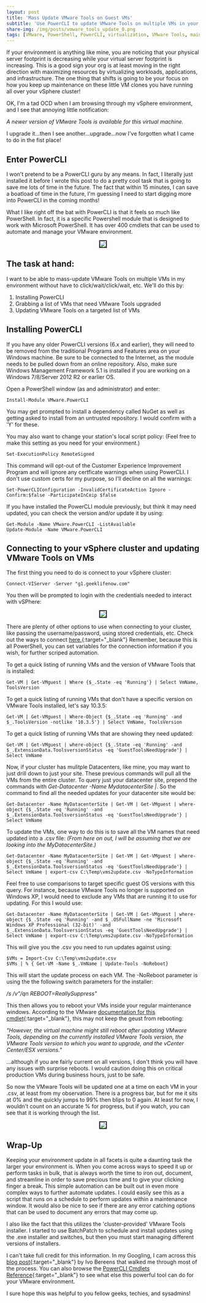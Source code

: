 ```yaml
---
layout: post
title: 'Mass Update VMware Tools on Guest VMs'
subtitle: 'Use PowerCLI to update VMware Tools on multiple VMs in your cluster.'
share-img: /img/posts/vmware_tools_update_0.png
tags: [VMware, PowerShell, PowerCLI, virtualization, VMware Tools, maintenance]
---
```

If your environment is anything like mine, you are noticing that your physical server footprint is decreasing while your virtual server footprint is increasing. This is a good sign your org is at least moving in the right direction with maximizing resources by virtualizing workloads, applications, and infrastructure. The one thing that shifts is going to be your focus on how you keep up maintenance on these little VM clones you have running all over your vSphere cluster! 

OK, I'm a tad OCD when I am browsing through my vSphere environment, and I see that annoying little notification:

_A newer version of VMware Tools is available for this virtual machine._

I upgrade it...then I see another...upgrade...now I've forgotten what I came to do in the fist place!

## Enter PowerCLI

I won't pretend to be a PowerCLI guru by any means. In fact, I literally just installed it before I wrote this post to do a pretty cool task that is going to save me lots of time in the future. The fact that within 15 minutes, I can save a boatload of time in the future, I'm guessing I need to start digging more into PowerCLI in the coming months!

What I like right off the bat with PowerCLI is that it feels so much like PowerShell. In fact, it is a specific Powershell module that is designed to work with Microsoft PowerShell. It has over 400 cmdlets that can be used to automate and manage your VMware environment. 

<p align="center">
    <img src="/img/posts/vmware_tools_update_1.png" border="2">
</p>

## The task at hand:

I want to be able to mass-update VMware Tools on multiple VMs in my environment without have to click/wait/click/wait, etc. We'll do this by:

1. Installing PowerCLI
2. Grabbing a list of VMs that need VMware Tools upgraded
3. Updating VMware Tools on a targeted list of VMs

## Installing PowerCLI

If you have any older PowerCLI versions (6.x and earlier), they will need to be removed from the traditional Programs and Features area on your Windows machine. Be sure to be connected to the Internet, as the module needs to be pulled down from an online repository. Also, make sure Windows Management Framework 5.1 is installed if you are working on a Windows 7/8/Server 2012 R2 or earlier OS.

Open a PowerShell window (as and administrator) and enter:

~~~
Install-Module VMware.PowerCLI
~~~

You may get prompted to install a dependency called NuGet as well as getting asked to install from an untrusted repository. I would confirm with a 'Y'  for these.

You may also want to change your station's local script policy:
(Feel free to make this setting as you need for your environment.)

~~~
Set-ExecutionPolicy RemoteSigned
~~~

This command will opt-out of the Customer Experience Improvement Program and will ignore any certficate warnings when using PowerCLI. I don't use custom certs for my purpose, so I'll decline on all the warnings:

~~~
Set-PowerCLIConfiguration -InvalidCertificateAction Ignore -Confirm:$false -ParticipateInCeip $false
~~~

If you have installed the PowerCLI module previously, but think it may need updated, you can check the version and/or update it by using:

~~~
Get-Module -Name VMware.PowerCLI -ListAvailable
Update-Module -Name VMware.PowerCLI
~~~

## Connecting to your vSphere cluster and updating VMware Tools on VMs

The first thing you need to do is connect to your vSphere cluster:

~~~
Connect-VIServer -Server "g1.geeklifenow.com"
~~~

You then will be prompted to login with the credentials needed to interact with vSPhere:

<p align="center">
    <img src="/img/posts/vmware_tools_update_2.png" border="2">
</p>

There are plenty of other options to use when connecting to your cluster, like passing the username/password, using stored credentials, etc. Check out the ways to connect [here.](https://vdc-repo.vmware.com/vmwb-repository/dcr-public/e7c1a32c-a3c6-4d7c-91bb-18a86a38daf7/12353298-ce6e-4d3f-bd8d-ab9f5ab044cc/doc/Connect-VIServer.html){:target="_blank"} Remember, because this is all PowerShell, you can set variables for the connection information if you wish, for further scriped automation.

To get a quick listing of running VMs and the version of VMware Tools that is installed:

~~~
Get-VM | Get-VMguest | Where {$_.State -eq 'Running'} | Select VmName, ToolsVersion
~~~

To get a quick listing of running VMs that don't have a specific version on VMware Tools installed, let's say 10.3.5:

~~~
Get-VM | Get-VMguest | Where-Object {$_.State -eq 'Running' -and $_.ToolsVersion -notlike '10.3.5'} | Select VmName, ToolsVersion
~~~

To get a quick listing of running VMs that are showing they need updated:

~~~
Get-VM | Get-VMguest | where-object {$_.State -eq 'Running' -and $_.ExtensionData.ToolsversionStatus -eq 'GuestToolsNeedUpgrade'} | Select VmName
~~~

Now, if your cluster has mulitple Datacenters, like mine, you may want to just drill down to just your site. These previous commands will pull all the VMs from the entire cluster. To query just your datacenter site, prepend the commands with _Get-Datacenter -Name MydatacenterSite |_. So the command to find all the needed updates for your datacenter site would be:

~~~
Get-Datacenter -Name MyDatacenterSite | Get-VM | Get-VMguest | where-object {$_.State -eq 'Running' -and $_.ExtensionData.ToolsversionStatus -eq 'GuestToolsNeedUpgrade'} | Select VmName
~~~

To update the VMs, one way to do this is to save all the VM names that need updated into a .csv file:
_(From here on out, I will be assuming that we are looking into the MyDatacenterSite.)_

~~~
Get-Datacenter -Name MyDatacenterSite | Get-VM | Get-VMguest | where-object {$_.State -eq 'Running' -and $_.ExtensionData.ToolsversionStatus -eq 'GuestToolsNeedUpgrade'} | Select VmName | export-csv C:\Temp\vms2update.csv -NoTypeInformation
~~~

Feel free to use comparisons to target specific guest OS versions with this query. For instance, because VMware Tools no longer is supported on Windows XP, I would need to exclude any VMs that are running it to use for updating. For this I would use:

~~~
Get-Datacenter -Name MyDatacenterSite | Get-VM | Get-VMguest | where-object {$_.State -eq 'Running' -and $_.OSFullName -ne 'Microsoft Windows XP Professional (32-bit)' -and $_.ExtensionData.ToolsversionStatus -eq 'GuestToolsNeedUpgrade'} | Select VmName | export-csv C:\Temp\vms2update.csv -NoTypeInformation
~~~

This will give you the .csv you need to run updates against using:

~~~
$VMs = Import-Csv C:\Temp\vms2update.csv
$VMs | % { Get-VM -Name $_.VmName | Update-Tools -NoReboot}
~~~

This will start the update process on each VM. The -NoReboot parameter is using the the following switch parameters for the installer:

_/s /v"/qn REBOOT=ReallySuppress"_

This then allows you to reboot your VMs inside your regular maintenance windows. According to the VMware [documentation for this cmdlet](https://vdc-repo.vmware.com/vmwb-repository/dcr-public/e7c1a32c-a3c6-4d7c-91bb-18a86a38daf7/12353298-ce6e-4d3f-bd8d-ab9f5ab044cc/doc/index.html#linkb2c6f419e7481f8df0437dbcd81516fde6ac1b08;Update-Tools.html){:target="_blank"}, this may not keep the geust from rebooting:

_"However, the virtual machine might still reboot after updating VMware Tools, depending on the currently installed VMware Tools version, the VMware Tools version to which you want to upgrade, and the vCenter Center/ESX versions."_

...although if you are fairly current on all versions, I don't think you will have any issues with surprise reboots. I would caution doing this on critical production VMs during business hours, just to be safe.

So now the VMware Tools will be updated one at a time on each VM in your .csv, at least from my observation. There is a progress bar, but for me it sits at 0% and the quickly jumps to 99% then blips to 0 again. At least for now, I wouldn't count on an accurate % for progress, but if you watch, you can see that it is working through the list.

<p align="center">
    <img src="/img/posts/vmware_tools_update_3.png" border="2">
</p>

## Wrap-Up

Keeping your environment update in all facets is quite a daunting task the larger your environment is. When you come across ways to speed it up or perform tasks in bulk, that is always worth the time to iron out, document, and streamline in order to save precious time and to give your clicking finger a break. This simple automation can be built out in even more complex ways to further automate updates. I could easily see this as a script that runs on a schedule to perform updates within a maintenance window. It would also be nice to see if there are any error catching options that can be used to document any errors that may come up. 

I also like the fact that this utilizes the 'cluster-provided' VMware Tools installer. I started to use BatchPatch to schedule and install updates using the .exe installer and switches, but then you must start managing different versions of installers.

I can't take full credit for this information. In my Googling, I cam across this [blog post](https://www.ivobeerens.nl/2019/09/09/vmware-tools-installation-and-upgrade-tips-and-tricks/){:target="_blank"} by Ivo Bereens that walked me through most of the process. You can also browse the [PowerCLI Cmdlets Reference](https://vdc-repo.vmware.com/vmwb-repository/dcr-public/e7c1a32c-a3c6-4d7c-91bb-18a86a38daf7/12353298-ce6e-4d3f-bd8d-ab9f5ab044cc/doc/index.html#linkca3978754e0753392fc9e7f5c20d9ffea739948e;Overview.html){:target="_blank"} to see what else this powerful tool can do for your VMware environment.

I sure hope this was helpful to you fellow geeks, techies, and sysadmins! 

